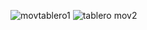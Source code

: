 ![movtablero1](https://user-images.githubusercontent.com/30559667/103141679-c0ad0c00-46c5-11eb-92be-2dc26c89db63.PNG)
![tablero mov2](https://user-images.githubusercontent.com/30559667/103141680-c145a280-46c5-11eb-8c30-82fafbcd69ac.PNG)

